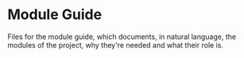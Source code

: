 # Module Guide

Files for the module guide, which documents, in natural language, the modules of the project, why they're needed and what their role is.
